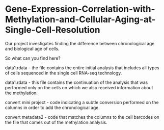 # Gene-Expression-Correlation-with-Methylation-and-Cellular-Aging-at-Single-Cell-Resolution

Our project investigates finding the difference between chronological age and biological age of cells.

So what can you find here? 

data1.rdata - the file contains the entire initial analysis that includes all types of cells sequenced in the single cell RNA-seq technology.

data1.rdata - this file contains the continuation of the analysis that was performed only on the cells on which we also received information about the methylation.

convert mini project - code indicating a subtle conversion performed on the columns in order to add the chronological age.

convert metadata2 - code that matches the columns to the cell barcodes on the file that comes out of the methylation analysis.

